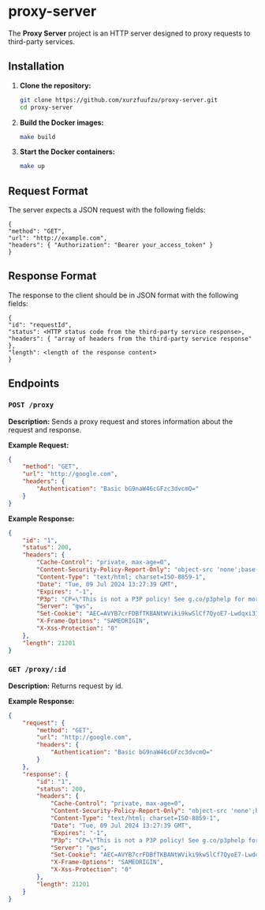 # proxy-server

The **Proxy Server** project is an HTTP server designed to proxy requests to third-party services.


## Installation

1. **Clone the repository:**
   ```bash
   git clone https://github.com/xurzfuufzu/proxy-server.git
   cd proxy-server
   ```
2. **Build the Docker images:**
   ```bash
   make build
   ```
3. **Start the Docker containers:**
   ```bash
   make up
   ```

## Request Format

The server expects a JSON request with the following fields:

```
{
"method": "GET",
"url": "http://example.com",
"headers": { "Authorization": "Bearer your_access_token" }
}
```

## Response Format

The response to the client should be in JSON format with the following fields:

```
{
"id": "requestId",
"status": <HTTP status code from the third-party service response>,
"headers": { "array of headers from the third-party service response" },
"length": <length of the response content>
}
```

## Endpoints

### `POST /proxy`

**Description:** Sends a proxy request and stores information about the request and response.

**Example Request:**
```json
{
    "method": "GET",
    "url": "http://google.com",
    "headers": { 
        "Authentication": "Basic bG9naW46cGFzc3dvcmQ="
    }   
}
```
**Example Response:**
```json
{
    "id": "1",
    "status": 200,
    "headers": {
        "Cache-Control": "private, max-age=0",
        "Content-Security-Policy-Report-Only": "object-src 'none';base-uri 'self';script-src 'nonce-XO0aV7UEKgS_meH_D2AKWg' 'strict-dynamic' 'report-sample' 'unsafe-eval' 'unsafe-inline' https: http:;report-uri https://csp.withgoogle.com/csp/gws/other-hp",
        "Content-Type": "text/html; charset=ISO-8859-1",
        "Date": "Tue, 09 Jul 2024 13:27:39 GMT",
        "Expires": "-1",
        "P3p": "CP=\"This is not a P3P policy! See g.co/p3phelp for more info.\"",
        "Server": "gws",
        "Set-Cookie": "AEC=AVYB7crFDBfTKBANtWViki9kwSlCf7QyoE7-Lwdqxi31w73vAmV_JrITNSQ; expires=Sun, 05-Jan-2025 13:27:39 GMT; path=/; domain=.google.com; Secure; HttpOnly; SameSite=lax",
        "X-Frame-Options": "SAMEORIGIN",
        "X-Xss-Protection": "0"
    },
    "length": 21201
}
```

### `GET /proxy/:id`
**Description:** Returns request by id.

**Example Response:**
```json
{
    "request": {
        "method": "GET",
        "url": "http://google.com",
        "headers": {
            "Authentication": "Basic bG9naW46cGFzc3dvcmQ="
        }
    },
    "response": {
        "id": "1",
        "status": 200,
        "headers": {
            "Cache-Control": "private, max-age=0",
            "Content-Security-Policy-Report-Only": "object-src 'none';base-uri 'self';script-src 'nonce-XO0aV7UEKgS_meH_D2AKWg' 'strict-dynamic' 'report-sample' 'unsafe-eval' 'unsafe-inline' https: http:;report-uri https://csp.withgoogle.com/csp/gws/other-hp",
            "Content-Type": "text/html; charset=ISO-8859-1",
            "Date": "Tue, 09 Jul 2024 13:27:39 GMT",
            "Expires": "-1",
            "P3p": "CP=\"This is not a P3P policy! See g.co/p3phelp for more info.\"",
            "Server": "gws",
            "Set-Cookie": "AEC=AVYB7crFDBfTKBANtWViki9kwSlCf7QyoE7-Lwdqxi31w73vAmV_JrITNSQ; expires=Sun, 05-Jan-2025 13:27:39 GMT; path=/; domain=.google.com; Secure; HttpOnly; SameSite=lax",
            "X-Frame-Options": "SAMEORIGIN",
            "X-Xss-Protection": "0"
        },
        "length": 21201
    }
}
```